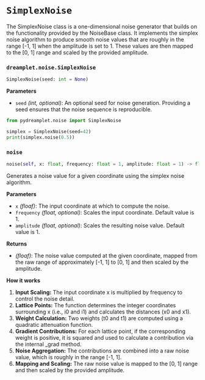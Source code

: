 # `SimplexNoise`

The SimplexNoise class is a one-dimensional noise generator that builds on the functionality provided by the NoiseBase class. It implements the simplex noise algorithm to produce smooth noise values that are roughly in the range [-1, 1] when the amplitude is set to 1. These values are then mapped to the [0, 1] range and scaled by the provided amplitude.

### <span class=class></span>`dreamplet.noise.SimplexNoise`

<!--skip-->
```py
SimplexNoise(seed: int = None)
```

<span class="param">**Parameters**</span>

- `seed` *(int, optional)*: An optional seed for noise generation. Providing a seed ensures that the noise sequence is reproducible.

```py
from pydreamplet.noise import SimplexNoise

simplex = SimplexNoise(seed=42)
print(simplex.noise(0.5))
```

### <span class="meth"></span>`noise`

<!--skip-->
```py
noise(self, x: float, frequency: float = 1, amplitude: float = 1) -> float
```

Generates a noise value for a given coordinate using the simplex noise algorithm.

<span class="param">**Parameters**</span>

- `x` *(floaf)*: The input coordinate at which to compute the noise.
- `frequency` *(float, optional)*: Scales the input coordinate. Default value is 1.
- `amplitude` *(float, optional)*: Scales the resulting noise value. Default value is 1.

<span class="returns">**Returns**</span>

- *(floaf)*: The noise value computed at the given coordinate, mapped from the raw range of approximately [-1, 1] to [0, 1] and then scaled by the amplitude.

**How it works**

1. **Input Scaling:** The input coordinate x is multiplied by frequency to control the noise detail.
2. **Lattice Points:** The function determines the integer coordinates surrounding x (i.e., i0 and i1) and calculates the distances (x0 and x1).
3. **Weight Calculation:** Two weights (t0 and t1) are computed using a quadratic attenuation function.
4. **Gradient Contributions:** For each lattice point, if the corresponding weight is positive, it is squared and used to calculate a contribution via the internal _grad method.
5. **Noise Aggregation:** The contributions are combined into a raw noise value, which is roughly in the range [-1, 1].
6. **Mapping and Scaling:** The raw noise value is mapped to the [0, 1] range and then scaled by the provided amplitude.